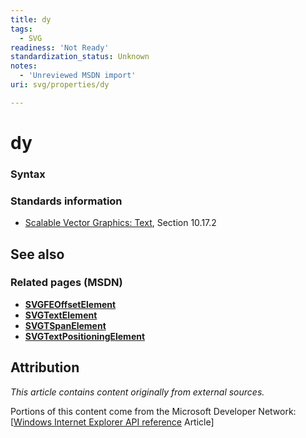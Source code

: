 ```yaml
---
title: dy
tags:
  - SVG
readiness: 'Not Ready'
standardization_status: Unknown
notes:
  - 'Unreviewed MSDN import'
uri: svg/properties/dy

---
```

# dy

### Syntax

### Standards information

-   [Scalable Vector Graphics: Text](http://go.microsoft.com/fwlink/p/?linkid=199818), Section 10.17.2

## See also

### Related pages (MSDN)

-   [**SVGFEOffsetElement**](/svg/elements/feOffset)
-   [**SVGTextElement**](/svg/elements/text)
-   [**SVGTSpanElement**](/svg/elements/tspan)
-   [**SVGTextPositioningElement**](/svg/elements/textPositioning)

## Attribution

*This article contains content originally from external sources.*

Portions of this content come from the Microsoft Developer Network: [[Windows Internet Explorer API reference](http://msdn.microsoft.com/en-us/library/ie/hh828809%28v=vs.85%29.aspx) Article]

